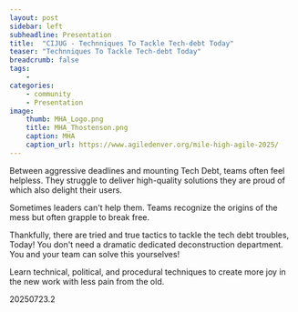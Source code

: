 ```yaml
---
layout: post
sidebar: left
subheadline: Presentation
title:  "CIJUG - Technniques To Tackle Tech-debt Today"
teaser: "Technniques To Tackle Tech-debt Today"
breadcrumb: false
tags:
    - 
categories:
    - community
    - Presentation
image:
    thumb: MHA_Logo.png
    title: MHA_Thostenson.png
    caption: MHA
    caption_url: https://www.agiledenver.org/mile-high-agile-2025/
---
```

Between aggressive deadlines and mounting Tech Debt, teams often feel helpless. They struggle to deliver high-quality solutions they are proud of which also delight their users.

Sometimes leaders can't help them.
Teams recognize the origins of the mess but often grapple to break free.

Thankfully, there are tried and true tactics to tackle the tech debt troubles, Today! You don't need a dramatic dedicated deconstruction department. You and your team can solve this yourselves!

Learn technical, political, and procedural techniques to create more joy in the new work with less pain from the old.

20250723.2
